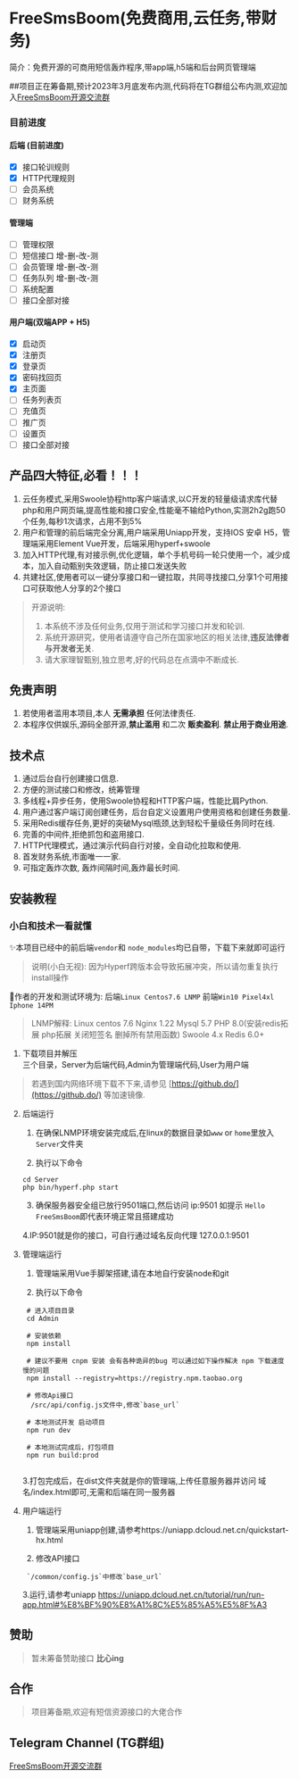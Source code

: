# FreeSmsBoom(免费商用,云任务,带财务)
简介：免费开源的可商用短信轰炸程序,带app端,h5端和后台网页管理端

##项目正在筹备期,预计2023年3月底发布内测,代码将在TG群组公布内测,欢迎加入[FreeSmsBoom开源交流群](https://t.me/freesmsboom)
### 目前进度
#### 后端 (目前进度)
- [x] 接口轮训规则
- [x] HTTP代理规则
- [ ] 会员系统
- [ ] 财务系统
#### 管理端
- [ ] 管理权限
- [ ] 短信接口 增-删-改-测
- [ ] 会员管理 增-删-改-测
- [ ] 任务队列 增-删-改-测
- [ ] 系统配置
- [ ] 接口全部对接
#### 用户端(双端APP + H5)
- [x] 启动页
- [x] 注册页
- [x] 登录页
- [x] 密码找回页
- [x] 主页面
- [ ] 任务列表页
- [ ] 充值页 
- [ ] 推广页
- [ ] 设置页
- [ ] 接口全部对接
## 产品四大特征,必看！！！

1. 云任务模式,采用Swoole协程http客户端请求,以C开发的轻量级请求库代替php和用户网页端,提高性能和接口安全,性能毫不输给Python,实测2h2g跑50个任务,每秒1次请求，占用不到5%
2. 用户和管理的前后端完全分离,用户端采用Uniapp开发，支持IOS 安卓 H5，管理端采用Element Vue开发，后端采用hyperf+swoole
3. 加入HTTP代理,有对接示例,优化逻辑，单个手机号码一轮只使用一个，减少成本，加入自动甄别失效逻辑，防止接口发送失败
4. 共建社区,使用者可以一键分享接口和一键拉取，共同寻找接口,分享1个可用接口可获取他人分享的2个接口

> 开源说明:
> 1. 本系统不涉及任何业务,仅用于测试和学习接口并发和轮训.
> 2. 系统开源研究，使用者请遵守自己所在国家地区的相关法律,**违反法律者与开发者无关**.
> 3. 请大家理智甄别,独立思考,好的代码总在点滴中不断成长.

## 免责声明

1. 若使用者滥用本项目,本人 **无需承担** 任何法律责任.  
2. 本程序仅供娱乐,源码全部开源,**禁止滥用** 和二次 **贩卖盈利**.  **禁止用于商业用途**.

## 技术点

1. 通过后台自行创建接口信息.  
2. 方便的测试接口和修改，统筹管理 
3. 多线程+异步任务，使用Swoole协程和HTTP客户端，性能比肩Python.  
4. 用户通过客户端订阅创建任务，后台自定义设置用户使用资格和创建任务数量.  
5. 采用Redis缓存任务,更好的突破Mysql瓶颈,达到轻松千量级任务同时在线.  
6. 完善的中间件,拒绝抓包和盗用接口.  
7. HTTP代理模式，通过演示代码自行对接，全自动化拉取和使用.
8. 首发财务系统,市面唯一一家.
9. 可指定轰炸次数, 轰炸间隔时间,轰炸最长时间.

## 安装教程

### 小白和技术一看就懂

✨本项目已经中的前后端`vendor`和 `node_modules`均已自带，下载下来就即可运行
> 说明(小白无视):
> 因为Hyperf跨版本会导致拓展冲突，所以请勿重复执行install操作

🔨作者的开发和测试环境为: 后端`Linux Centos7.6 LNMP` 前端`Win10 Pixel4xl Iphone 14PM`
> LNMP解释:
> Linux centos 7.6
> Nginx 1.22
> Mysql 5.7
> PHP 8.0(安装redis拓展 php拓展 关闭短签名 删掉所有禁用函数)
> Swoole 4.x
> Redis 6.0+

1. 下载项目并解压  
   三个目录，Server为后端代码,Admin为管理端代码,User为用户端
  > 若遇到国内网络环境下载不下来,请参见 [https://github.do/](https://github.do/) 等加速镜像.
  
2. 后端运行  

   1. 在确保LNMP环境安装完成后,在linux的数据目录如`www` or `home`里放入`Server`文件夹
   
   2. 执行以下命令
   ```shell
   cd Server
   php bin/hyperf.php start
   ```
   3. 确保服务器安全组已放行9501端口,然后访问 ip:9501 如提示 `Hello FreeSmsBoom`即代表环境正常且搭建成功 
   
   4.IP:9501就是你的接口，可自行通过域名反向代理 127.0.0.1:9501
   
3. 管理端运行  

   1. 管理端采用Vue手脚架搭建,请在本地自行安装node和git
   
   2. 执行以下命令
   ```shell
    # 进入项目目录
    cd Admin

    # 安装依赖
    npm install
    
    # 建议不要用 cnpm 安装 会有各种诡异的bug 可以通过如下操作解决 npm 下载速度慢的问题
    npm install --registry=https://registry.npm.taobao.org

    # 修改Api接口
     /src/api/config.js文件中,修改`base_url`
    
    # 本地测试开发 启动项目
    npm run dev
    
    # 本地测试完成后，打包项目
    npm run build:prod
    
   ```
   3.打包完成后，在dist文件夹就是你的管理端,上传任意服务器并访问 域名/index.html即可,无需和后端在同一服务器
4. 用户端运行  

   1. 管理端采用uniapp创建,请参考https://uniapp.dcloud.net.cn/quickstart-hx.html
   
   2. 修改API接口  
   ```
    `/common/config.js`中修改`base_url`
   ```
   3.运行,请参考uniapp https://uniapp.dcloud.net.cn/tutorial/run/run-app.html#%E8%BF%90%E8%A1%8C%E5%85%A5%E5%8F%A3


## 赞助

> 暂未筹备赞助接口 **比心ing**

## 合作

> 项目筹备期,欢迎有短信资源接口的大佬合作

## Telegram Channel (TG群组)
[FreeSmsBoom开源交流群](https://t.me/freesmsboom)
